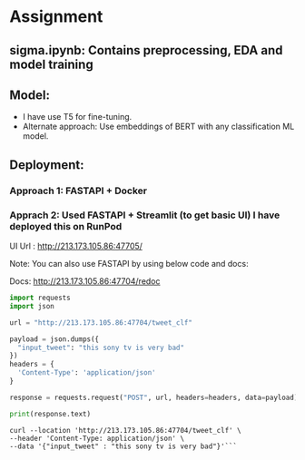 # Assignment
## sigma.ipynb: Contains preprocessing, EDA and model training
## Model:
- I have use T5 for fine-tuning.
- Alternate approach: Use embeddings of BERT with any classification ML model.

## Deployment:
### Approach 1: FASTAPI + Docker
  
### Apprach 2: Used FASTAPI + Streamlit (to get basic UI) I have deployed this on RunPod 

UI Url : http://213.173.105.86:47705/

Note: You can also use FASTAPI by using below code and docs:

Docs: http://213.173.105.86:47704/redoc

```python 
import requests
import json

url = "http://213.173.105.86:47704/tweet_clf"

payload = json.dumps({
  "input_tweet": "this sony tv is very bad"
})
headers = {
  'Content-Type': 'application/json'
}

response = requests.request("POST", url, headers=headers, data=payload)

print(response.text)

```

```console
curl --location 'http://213.173.105.86:47704/tweet_clf' \
--header 'Content-Type: application/json' \
--data '{"input_tweet" : "this sony tv is very bad"}'```
